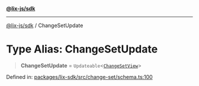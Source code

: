 [**@lix-js/sdk**](../README.md)

***

[@lix-js/sdk](../README.md) / ChangeSetUpdate

# Type Alias: ChangeSetUpdate

> **ChangeSetUpdate** = `Updateable`\<[`ChangeSetView`](ChangeSetView.md)\>

Defined in: [packages/lix-sdk/src/change-set/schema.ts:100](https://github.com/opral/monorepo/blob/3bcc1f95be292671fbdc30a84e807512030f233b/packages/lix-sdk/src/change-set/schema.ts#L100)
